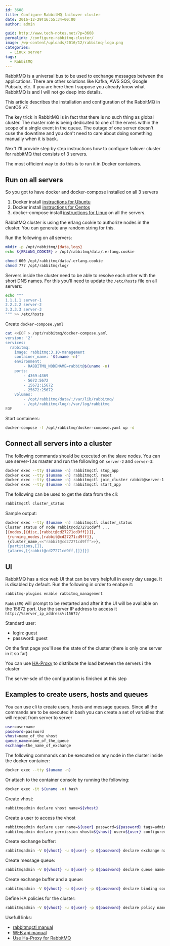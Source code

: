 ```yaml
---
id: 3608
title: Configure RabbitMQ failover cluster
date: 2016-12-29T16:55:34+00:00
author: admin

guid: http://www.tech-notes.net/?p=3608
permalink: /configure-rabbitmq-cluster/
image: /wp-content/uploads/2016/12/rabbitmq-logo.png
categories:
  - Linux server
tags:
  - RabbitMQ
---
```

RabbitMQ is a universal bus to be used to exchange messages between the applications. There are other solutions like Kafka, AWS SQS, Google Pubsub, etc. If you are here then I suppose you already know what RabbitMQ is and I will not go deep into details.

This article describes the installation and configuration of the RabbitMQ in CentOS v7. 

The key trick in RabbitMQ is in fact that there is no such thing as global cluster. The master role is being dedicated to one of the ervers within the scope of a single event in the queue. The outage of one server doesn't cuse the downtime and you don't need to care about doing something manually when it is back.

Nex't I'll provide step by step instructions how to configure failover cluster for rabbitMQ that consists of 3 servers.

The most officient way to do this is to run it in Docker containers. 

## Run on all servers
So you got to have docker and docker-compose installed on all 3 servers
1. Docker install [instructions for Ubuntu](https://docs.docker.com/engine/install/ubuntu/)
1. Docker install [instructions for Centos](https://docs.docker.com/engine/install/centos/)
1. docker-compose install [instructions for Linux](https://docs.docker.com/compose/install/other/#on-linux) on all the servers.

RabbitMQ cluster is using the erlang cookie to authorize nodes in the cluster. You can generate any random string for this.

Run the following on all servers:
```bash
mkdir -p /opt/rabbitmq/{data,logs}
echo ${ERLANG_COOKIE} > /opt/rabbitmq/data/.erlang.cookie

chmod 600 /opt/rabbitmq/data/.erlang.cookie
chmod 777 /opt/rabbitmq/log/
```

Servers inside the cluster need to be able to resolve each other with the short DNS names. For this you'll need to update the `/etc/hosts` file on all servers:
```bash
echo """
1.1.1.1 server-1
2.2.2.2 server-2
3.3.3.3 server-3
""" >> /etc/hosts
```
Create `docker-compose.yaml`
```bash
cat <<EOF > /opt/rabbitmq/docker-compose.yaml
version: '2'
services:
  rabbitmq:        
    image: rabbitmq:3.10-management
    container_name: '$(uname -n)'
    environment:
        - RABBITMQ_NODENAME=rabbit@$(uname -n)
    ports:
        - 4369:4369
        - 5672:5672
        - 15672:15672
        - 25672:25672
    volumes:
        - /opt/rabbitmq/data/:/var/lib/rabbitmq/
        - /opt/rabbitmq/log/:/var/log/rabbitmq
EOF
```

Start containers:
```bash
docker-compose -f /opt/rabbitmq/docker-compose.yaml up -d 
```
<center>
  <div id="gads">
  </div>
</center>

## Connect all servers into a cluster
The following commands should be executed on the slave nodes. You can use server-1 as master and run the following on `server-2` and `server-3`:
```bash
docker exec --tty $(uname -n) rabbitmqctl stop_app
docker exec --tty $(uname -n) rabbitmqctl reset
docker exec --tty $(uname -n) rabbitmqctl join_cluster rabbit@server-1
docker exec --tty $(uname -n) rabbitmqctl start_app
```

The following can be used to get the data from the cli:
```bash
rabbitmqctl cluster_status
```

Sample output:
```bash
docker exec --tty $(uname -n) rabbitmqctl cluster_status
Cluster status of node rabbit@cd27271cd9ff ...
[{nodes,[{disc,[rabbit@cd27271cd9ff]}]},
 {running_nodes,[rabbit@cd27271cd9ff]},
 {cluster_name,<<"rabbit@cd27271cd9ff">>},
 {partitions,[]},
 {alarms,[{rabbit@cd27271cd9ff,[]}]}]
```

<center>
  <div id="gads">
  </div>
</center>

## UI
RabbitMQ has a nice web UI that can be very helpfull in every day usage. It is disabled by default. Run the following in order to enabpe it:
```bash
rabbitmq-plugins enable rabbitmq_management
```

`RabbitMQ` will prompt to be restarted and after it the UI will be available on the 15672 port. Use the server IP address to access it `http://%server_ip_address%:15672/`

Standard user:
  * login: guest
  * password: guest

On the first page you'll see the state of the cluster (there is only one server in it so far)

You can use [HA-Proxy](/use-ha-proxy-rabbitmq/) to distribute the load between the servers i the cluster

The server-sde of the configuration is finished at this step

## Examples to create users, hosts and queues
You can use cli to create users, hosts and message queues.
Since all the commands are to be executed in bash you can create a set of variables that will repeat from server to server
```bash
user=username
password=password
vhost=name_of_the_vhost
queue_name=name_of_the_queue
exchange=the_name_of_exchange
```
The following commands can be executed on any node in the cluster inside the docker container:
```bash
docker exec --tty $(uname -n) 
```
Or attach to the container console by running the following:
```bash
docker exec -it $(uname -n) bash
```

Create vhost:
```bash
rabbitmqadmin declare vhost name=${vhost}
```

Create a user to access the vhost
```bash
rabbitmqadmin declare user name=${user} password=${password} tags=administrator  
rabbitmqadmin declare permission vhost=${vhost} user=${user} configure=`.\*` write=`.\*` read=`.*`
```

Create exchange buffer:
```bash
rabbitmqadmin -V ${vhost} -u ${user} -p ${password} declare exchange name=${exchange} type=fanout
```

Create message queue:
```bash
rabbitmqadmin -V ${vhost} -u ${user} -p ${password} declare queue name=${queue_name} durable=true
```

Create exchange buffer and a queue:
```bash
rabbitmqadmin -V ${vhost} -u ${user} -p ${password} declare binding source=${exchange} destination_type=queue destination=${queue_name}
```

Define HA policies for the cluster:
```bash
rabbitmqadmin -V ${vhost} -u ${user} -p ${password} declare policy name=ha_all pattern=`.*` definition='{`ha-mode`:`all`,`ha-sync-mode`:`automatic`}' apply-to=all
```

Usefull links:
  * [rabbitmqctl manual](https://www.rabbitmq.com/man/rabbitmqctl.1.man.html)
  * [WEB api manual](https://raw.githack.com/rabbitmq/rabbitmq-management/rabbitmq_v3_6_6/priv/www/api/index.html)
  * [Use Ha-Proxy for RabbitMQ](http://haproxy.tech-notes.net/use-ha-proxy-rabbitmq/)
